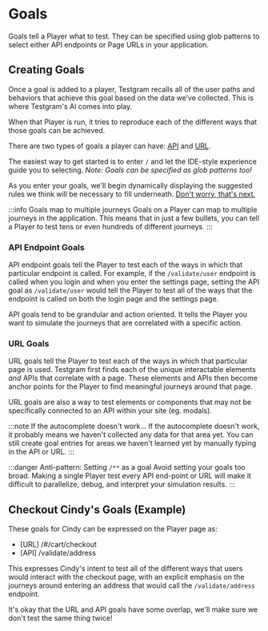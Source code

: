 # Goals

Goals tell a Player what to test. 
They can be specified using glob patterns to select either API endpoints or Page URLs in your application.

## Creating Goals

Once a goal is added to a player, 
Testgram recalls all of the user paths and behaviors that achieve this goal based on the data we’ve collected.
This is where Testgram's AI comes into play.

When that Player is run, it tries to reproduce each of the different ways that those goals can be achieved.

There are two types of goals a player can have: [API](#api-endpoint-goals) and [URL](#url-goals).

The easiest way to get started is to enter `/` and let the IDE-style experience guide you to selecting.
*Note: Goals can be specified as glob patterns too!*

As you enter your goals, we'll begin dynamically displaying the suggested rules we think will be necessary to fill underneath. [Don't worry, that's next.](rules)

:::info Goals map to multiple journeys
Goals on a Player can map to multiple journeys in the application. This means that in just a few bullets, you can
tell a Player to test tens or even hundreds of different journeys.
:::

### API Endpoint Goals
API endpoint goals tell the Player to test each of the ways in which that particular endpoint is called. 
For example, if the `/validate/user` endpoint is called when you login and when you enter the settings page, setting the API
goal as `/validate/user` would tell the Player to test all of the ways that the endpoint is called on both the login page and the settings page.

API goals tend to be grandular and action oriented. 
It tells the Player you want to simulate the journeys that are correlated with a specific action.

### URL Goals
URL goals tell the Player to test each of the ways in which that particular page is used.
Testgram first finds each of the unique interactable elements *and* APIs that correlate with a page. 
These elements and APIs then become anchor points for the Player to find meaningful journeys around that page.

URL goals are also a way to test elements or components that may not be specifically connected to an API within your site 
(eg. modals).

:::note If the autocomplete doesn't work...
If the autocomplete doesn't work, it probably means we haven't collected any data for that area yet.
You can still create goal entries for areas we haven't learned yet by manually typing in the API or URL.
:::

:::danger Anti-pattern: Setting `/**` as a goal
Avoid setting your goals too broad.
Making a single Player test every API end-point or URL will make it difficult to parallelize, debug, and interpret your simulation results.
:::

## Checkout Cindy's Goals (Example)
These goals for Cindy can be expressed on the Player page as:
* [URL] /#/cart/checkout
* [API] /validate/address

This expresses Cindy's intent to test all of the different ways that users would interact with the checkout page, 
with an explicit emphasis on the journeys around entering an address that would call the `/validate/address` endpoint. 

It's okay that the URL and API goals have some overlap, we'll make sure we don't test the same thing twice!

